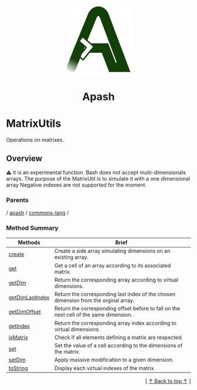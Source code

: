 
<div align='center' id='apash-top'>
  <a href='https://github.com/hastec-fr/apash'>
    <img alt='apash-logo' src='../../../../../assets/apash-logo.svg'/>
  </a>

  # Apash
</div>

# MatrixUtils

Operations on matrixes.

## Overview

⚠️ It is an experimental function.
Bash does not accept multi-dimensionals arrays.
The purpose of the MatrixUtil is to simulate it with a one dimensional array
Negative indexes are not supported for the moment.

### Parents
<!-- apash.parentBegin -->
[](../../../.md) / [apash](../../apash.md) / [commons-lang](../commons-lang.md) / 
<!-- apash.parentEnd -->


### Method Summary
<!-- apash.summaryTableBegin -->
| Methods                  | Brief                                 |
|--------------------------|---------------------------------------|
|[create](MatrixUtils/create.md)|Create a side array simulating dimensions on an existing array.|
|[get](MatrixUtils/get.md)|Get a cell of an array according to its associated matrix.|
|[getDim](MatrixUtils/getDim.md)|Return the corresponding array according to virtual dimensions.|
|[getDimLastIndex](MatrixUtils/getDimLastIndex.md)|Return the corresponding last index of the chosen dimension from the orginal array.|
|[getDimOffset](MatrixUtils/getDimOffset.md)|Return the corresponding offset before to fall on the next cell of the same dimension.|
|[getIndex](MatrixUtils/getIndex.md)|Return the corresponding array index according to virtual dimensions.|
|[isMatrix](MatrixUtils/isMatrix.md)|Check if all elements defining a matrix are respected.|
|[set](MatrixUtils/set.md)|Set the value of a cell according to the dimensions of the matrix.|
|[setDim](MatrixUtils/setDim.md)|Apply massive modification to a given dimension.|
|[toString](MatrixUtils/toString.md)|Display each virtual indexes of the matrix.|
<!-- apash.summaryTableEnd -->



  <div align='right'>[ <a href='#apash-top'>↑ Back to top ↑</a> ]</div>

